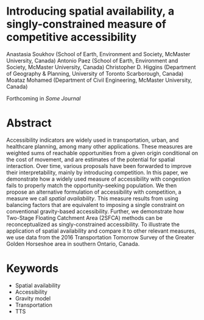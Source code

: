 
<!-- README.md is generated from README.Rmd. Please edit that file -->

# Introducing spatial availability, a singly-constrained measure of competitive accessibility

Anastasia Soukhov (School of Earth, Environment and Society, McMaster
University, Canada) Antonio Paez (School of Earth, Environment and
Society, McMaster University, Canada) Christopher D. Higgins (Department
of Geography & Planning, University of Toronto Scarborough, Canada)
Moataz Mohamed (Department of Civil Engineering, McMaster University,
Canada)

Forthcoming in *Some Journal*

<!-- badges: start -->
<!-- badges: end -->

# Abstract

Accessibility indicators are widely used in transportation, urban, and healthcare planning, among many other applications. These measures are weighted sums of reachable opportunities from a given origin conditional on the cost of movement, and are estimates of the potential for spatial interaction. Over time, various proposals have been forwarded to improve their interpretability, mainly by introducing competition. In this paper, we demonstrate how a widely used measure of accessibility with congestion fails to properly match the opportunity-seeking population. We then propose an alternative formulation of accessibility with competition, a measure we call _spatial availability_. This measure results from using balancing factors that are equivalent to imposing a single constraint on conventional gravity-based accessibility. Further, we demonstrate how Two-Stage Floating Catchment Area (2SFCA) methods can be reconceptualized as singly-constrained accessibility. To illustrate the application of spatial availability and compare it to other relevant measures, we use data from the 2016 Transportation Tomorrow Survey of the Greater Golden Horseshoe area in southern Ontario, Canada.

# Keywords

-   Spatial availability
-   Accessibility
-   Gravity model
-   Transportation
-   TTS
